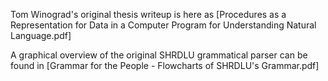 Tom Winograd's original thesis writeup is here as [Procedures as a Representation for Data in a Computer Program for Understanding Natural Language.pdf]

A graphical overview of the original SHRDLU grammatical parser can be found in [Grammar for the People - Flowcharts of SHRDLU's Grammar.pdf]
